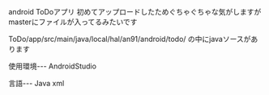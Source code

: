 android ToDoアプリ
初めてアップロードしたためぐちゃぐちゃな気がしますがmasterにファイルが入ってるみたいです

ToDo/app/src/main/java/local/hal/an91/android/todo/
の中にjavaソースがあります

使用環境---
AndroidStudio

言語---
Java
xml


